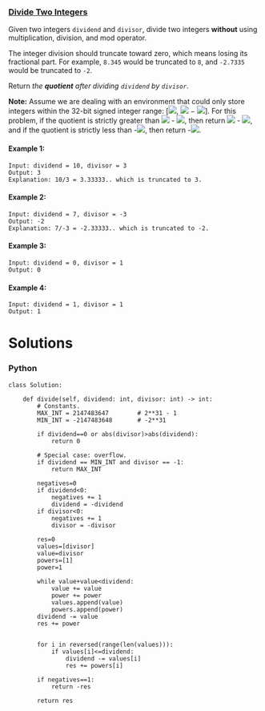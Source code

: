 ### [Divide Two Integers](https://leetcode.com/problems/divide-two-integers/) <br>

Given two integers `dividend` and `divisor`, divide two integers **without** using multiplication, division, and mod operator.

The integer division should truncate toward zero, which means losing its fractional part. For example, `8.345` would be truncated to `8`, and `-2.7335` would be truncated to `-2`.

Return *the ***quotient*** after dividing `dividend` by `divisor`*.

**Note:** Assume we are dealing with an environment that could only store integers within the 32-bit signed integer range: [<img src="https://render.githubusercontent.com/render/math?math=2^{31}">, <img src="https://render.githubusercontent.com/render/math?math=2^{31}"> − <img src="https://render.githubusercontent.com/render/math?math=1">]. For this problem, if the quotient is strictly greater than <img src="https://render.githubusercontent.com/render/math?math=2^{31}"> - <img src="https://render.githubusercontent.com/render/math?math=1">, then return <img src="https://render.githubusercontent.com/render/math?math=2^{31}"> - <img src="https://render.githubusercontent.com/render/math?math=1">, and if the quotient is strictly less than -<img src="https://render.githubusercontent.com/render/math?math=2^{31}">, then return -<img src="https://render.githubusercontent.com/render/math?math=2^{31}">.



#### Example 1:

```
Input: dividend = 10, divisor = 3
Output: 3
Explanation: 10/3 = 3.33333.. which is truncated to 3.

```

#### Example 2:

```
Input: dividend = 7, divisor = -3
Output: -2
Explanation: 7/-3 = -2.33333.. which is truncated to -2.

```

#### Example 3:

```
Input: dividend = 0, divisor = 1
Output: 0

```

#### Example 4:

```
Input: dividend = 1, divisor = 1
Output: 1

```



# Solutions

### Python
```
class Solution:
    
    def divide(self, dividend: int, divisor: int) -> int:
        # Constants.
        MAX_INT = 2147483647        # 2**31 - 1
        MIN_INT = -2147483648       # -2**31

        if dividend==0 or abs(divisor)>abs(dividend):
            return 0
        
        # Special case: overflow.
        if dividend == MIN_INT and divisor == -1:
            return MAX_INT
        
        negatives=0
        if dividend<0:
            negatives += 1
            dividend = -dividend
        if divisor<0:
            negatives += 1
            divisor = -divisor
        
        res=0
        values=[divisor]
        value=divisor
        powers=[1]
        power=1

        while value+value<dividend:
            value += value
            power += power
            values.append(value)
            powers.append(power)
        dividend -= value
        res += power
        
        
        for i in reversed(range(len(values))):
            if values[i]<=dividend:
                dividend -= values[i]
                res += powers[i]
        
        if negatives==1:
            return -res
        
        return res

```
